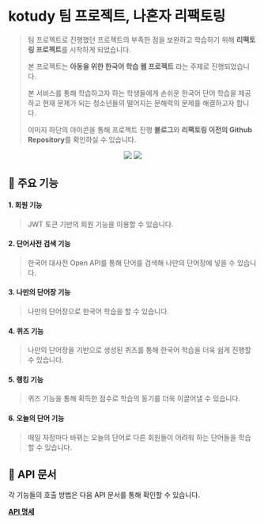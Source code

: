 # kotudy 팀 프로젝트, 나혼자 리팩토링

> 팀 프로젝트로 진행했던 프로젝트의 부족한 점을 보완하고 학습하기 위해 **리팩토링 프로젝트**를 시작하게 되었습니다.
>
> 본 프로젝트는 **아동을 위한 한국어 학습 웹 프로젝트** 라는 주제로 진행되었습니다.
>
> 본 서비스를 통해 학습하고자 하는 학생들에게 손쉬운 한국어 단어 학습을 제공하고 현재 문제가 되는 청소년들의 떨어지는 문해력의 문제를 해결하고자 합니다.
>
> 이미지 하단의 아이콘을 통해 프로젝트 진행 **블로그**와 **리팩토링 이전의 Github Repository**를 확인하실 수 있습니다.
>


<div align="center">

[<img src="https://img.shields.io/badge/-블로그-important?style=for-the-badge&logo=google-chrome&logoColor=white" />](https://gosiwoo.tistory.com/category/Develop/%ED%8C%80%20%ED%94%84%EB%A1%9C%EC%A0%9D%ED%8A%B8%2C%20%EB%82%98%ED%99%80%EB%A1%9C%20%EB%A6%AC%ED%8C%A9%ED%86%A0%EB%A7%81)
[<img src="https://img.shields.io/badge/-이전%20프로젝트%20Github-gray?style=for-the-badge&logo=github&logoColor=white" />](https://github.com/slowStarter-OIDC/Literacy-Improvement-Web)

</div>

## 🚀 주요 기능


#### 1. 회원 기능

> JWT 토큰 기반의 회원 기능을 이용할 수 있습니다.

#### 2. 단어사전 검색 기능

> 한국어 대사전 Open API를 통해 단어를 검색해 나만의 단어장에 넣을 수 있습니다.

#### 3. 나만의 단어장 기능

> 나만의 단어장으로 한국어 학습을 할 수 있습니다.

#### 4. 퀴즈 기능

> 나만의 단어장을 기반으로 생성된 퀴즈를 통해 한국어 학습을 더욱 쉽게 진행할 수 있습니다.

#### 5. 랭킹 기능

> 퀴즈 기능을 통해 획득한 점수로 학습의 동기를 더욱 이끌어낼 수 있습니다.

#### 6. 오늘의 단어 기능

> 매일 자정마다 바뀌는 오늘의 단어로 다른 회원들이 어려워 하는 단어들을 학습할 수 있습니다.

## 📄 API 문서


각 기능들의 호출 방법은 다음 API 문서를 통해 확인할 수 있습니다.

**[API 명세](https://siwookim97.github.io/kotudy-refactor/src/main/resources/static/docs/index.html)**
